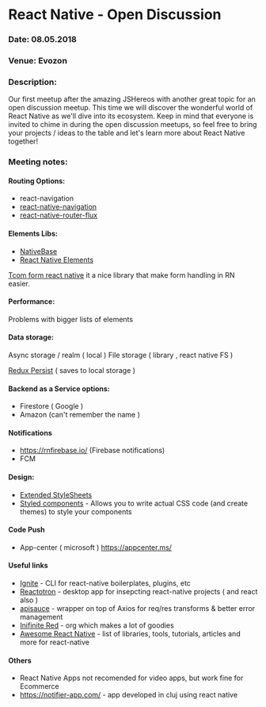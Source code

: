 # React Native - Open Discussion

### Date: 08.05.2018
### Venue: Evozon
### Description:
Our first meetup after the amazing JSHereos with another great topic for an open discussion meetup. This time we will discover the wonderful world of React Native as we'll dive into its ecosystem.
Keep in mind that everyone is invited to chime in during the open discussion meetups, so feel free to bring your projects / ideas to the table and let's learn more about React Native together!

### Meeting notes:
#### Routing Options:
* react-navigation
* [react-native-navigation](https://github.com/wix/react-native-navigation)
* [react-native-router-flux](https://github.com/aksonov/react-native-router-flux)

#### Elements Libs:
* [NativeBase](https://nativebase.io/)
* [React Native Elements](https://react-native-training.github.io/react-native-elements/)

[Tcom form react native](https://github.com/gcanti/tcomb-form-native) it a nice library that make form handling in RN easier.

#### Performance:

Problems with bigger lists of elements

#### Data storage:

Async storage / realm ( local )
File storage ( library , react native FS )

[Redux Persist](https://github.com/rt2zz/redux-persist) ( saves to local storage )

#### Backend as a Service options:
* Firestore ( Google )
* Amazon  (can't remember the name )

#### Notifications
* https://rnfirebase.io/ (Firebase notifications) 
* FCM

#### Design: 
* [Extended StyleSheets](https://github.com/vitalets/react-native-extended-stylesheet)
* [Styled components](https://github.com/styled-components/styled-components) - Allows you to write actual CSS code (and create themes) to style your components

#### Code Push
* App-center ( microsoft )  https://appcenter.ms/

#### Useful links
- [Ignite](https://github.com/infinitered/ignite) - CLI for react-native boilerplates, plugins, etc
- [Reactotron](https://github.com/infinitered/reactotron) - desktop app for insepcting react-native projects ( and react also )
- [apisauce](https://github.com/infinitered/apisauce) - wrapper on top of Axios for req/res transforms & better error management
- [Inifinite Red](https://github.com/infinitered) - org which makes a lot of goodies
- [Awesome React Native](http://www.awesome-react-native.com/) - list of libraries, tools, tutorials, articles and more for react-native

#### Others
* React Native Apps not recomended for video apps, but work fine for Ecommerce 
* https://notifier-app.com/ - app developed in cluj using react native
